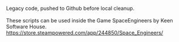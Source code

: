Legacy code, pushed to Github before local cleanup.<br>
<br>
These scripts can be used inside the Game SpaceEngineers by Keen Software House.<br>
https://store.steampowered.com/app/244850/Space_Engineers/

